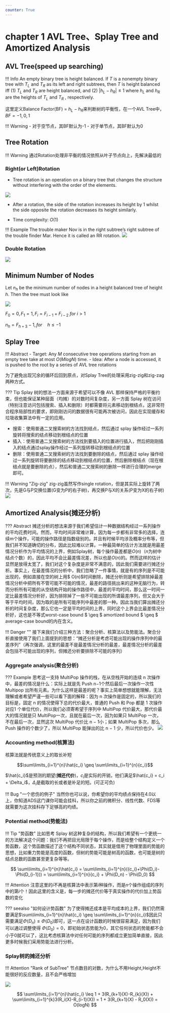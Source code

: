 ```yaml
---
counter: True  
---
```


# chapter 1 AVL Tree、Splay Tree and Amortized Analysis

## AVL Tree(speed up searching)

!!! Info
    An empty binary tree is height balanced.  If $T$ is a nonempty binary tree with $T_L$ and $T_R$ as its left and right subtrees, then $T$ is height balanced iff
        (1)  $T_L$ and $T_R$ are height balanced, and
        (2)  $| h_L - h_R | \leq 1$ where  $h_L$ and $h_R$ are the heights of $T_L$ and $T_R$ , respectively.

这里定义Balance Factor(BF) = $h_L - h_R$来判断树的平衡性，在一个AVL Tree中，$BF = -1, 0, 1$

!!! Warning
    - 对于空节点，其BF默认为-1
    - 对于单节点，其BF默认为0

## Tree Rotation

!!! Warning
    通过Rotation处理非平衡的情况依照从叶子节点向上，先解决最低的

### Right(or Left)Rotation

- Tree rotation is an operation on a binary tree that changes the structure without interfering with the order of the elements.

![](https://blog-pic-thorin.oss-cn-hangzhou.aliyuncs.com/bbfed516ca88dbe296476b0170abd80.png)

- After a rotation, the side of the rotation increases its height by 1 whilst the side opposite the rotation decreases its height similarly.

- Time complexity: $O(1)$

!!! Example
     The trouble maker Nov is in the right subtree’s right subtree of the trouble finder Mar.  Hence it is called an RR rotation.
    ![](https://blog-pic-thorin.oss-cn-hangzhou.aliyuncs.com/86ede1739494d4f5745bd66256c9713.png)

### Double Rotation

![](https://blog-pic-thorin.oss-cn-hangzhou.aliyuncs.com/287fb411686eeda5b2f6495c1723ae22.png)

## Minimum Number of Nodes

Let $n_h$ be the minimum number of nodes in a height balanced tree of height $h$. Then the tree must look like

![](https://blog-pic-thorin.oss-cn-hangzhou.aliyuncs.com/a433dada0a102e1c933026d1e57c2f4c.png)

$F_0 = 0,  F_1 = 1,  F_i = F_{i-1} + F_{i-2}$  $for$  $i > 1$

$n_h = F_{h+3} - 1, for \quad h \leq -1$

## Splay Tree

!!! Abstract
    - Target: Any $M$ consecutive tree operations starting from an empty tree take at most $O(M log N)$ time.
    - Idea: After a node is accessed, it is pushed to the root by a series of AVL tree rotations

为了避免出现冗余的循环后回到原点，对Splay Tree的处理采用zig-zig和zig-zag两种方式。

??? Tip
    Splay 树的想法一方面来源于希望可以不像 AVL 那样保持严格的平衡约束，但也能保证某种层面（均摊）的对数时间复杂度，另一方面 Splay 树在访问（特别注意访问包括搜索、插入和删除）时都需要将元素移动到根结点，这非常符合程序局部性的要求，即刚刚访问的数据很有可能再次被访问，因此在实现缓存和垃圾收集算法中有一定的应用。

- 搜索：使用普通二叉搜索树的方法找到结点，然后通过 splay 操作经过一系列旋转将搜索的结点移动到根结点的位置
- 插入：使用普通二叉搜索树的方法找到要插入的位置进行插入，然后把刚刚插入的结点通过splay操作经过一系列旋转移动到根结点的位置
- 删除：使用普通二叉搜索树的方法找到要删除的结点，然后通过 splay 操作经过一系列旋转将要删除的结点移动到根结点的位置，然后删除根结点（现在根结点就是要删除的点），然后和普通二叉搜索树的删除一样进行合理的merge即可。

!!! Warning "Zig-zig"
    zig-zig虽然写作single rotation，但是其实际上旋转了两次，先是G与P交换位置(G变为P的右子树)，再交换P与X的关系(P变为X的右子树)
    ![](https://blog-pic-thorin.oss-cn-hangzhou.aliyuncs.com/bed4a537e5c7944ab15fc34bf405990.png)

## Amortized Analysis(摊还分析)

??? Abstract
    摊还分析的想法来源于我们希望估计一种数据结构经过一系列操作的平均花费时间。然而，平均时间非常难计算，因为每一步都有非常多的选择，连续m个操作，可能的操作路径是指数级别的。并且有时候平均涉及概率分布等，但我们并不知道确切的分布，因此比较难以计算。一种最简单的估计方法就是用最差情况分析作为平均情况的上界，例如Splay树，每个操作最差都是$O(n)$（$n$为树中结点个数）的，因此平均不会比最差情况差，所以也是$O(n)$的。然而这样的估计显然是放得太宽了，我们对这个复杂度是非常不满意的，因此我们需要进行摊还分析。事实上，在最差情况的分析中，我们忽略了一件事情，就是有的序列是不可能出现的，例如直接在空的树上用$ O(n)$时间删除，摊还分析则是希望排除掉最差情况分析中把所有不管可能不可能的情况，最差的路径挑出来的这种无脑行为，转而分析所有可能的从空结构开始的操作路径中，最差的平均时间，那么这一时间一定比最差情况分析好，因为排除掉了一些不可能出现的所谓最差序列，但又会大于等于平均时间，因为取的是所有可能序列中最差的那一种。因此当我们算出摊还分析的时间复杂度，那么它也一定是平均时间的上界，同时这个上界会比最差情况分析好，这也是不等式worst-case bound  $ \geq $ amortized bound $ \geq $ average-case bound的内在含义。


!!! Danger ""
    接下来我们介绍三种方法：聚合分析、核算法以及势能法。聚合分析直接使用了我们上面提到的思想：“摊还分析是考虑可能出现的操作序列中的最差序列”（再次强调，这里的最差不是最差情况分析的最差，最差情况分析的最差会包括不可能出现的序列，但摊还分析要排除不可能的序列）

### Aggregate analysis(聚合分析)

??? Example
    思考这一支持 MultiPop 操作的栈，在从空栈开始的连续 n 次操作中，最差的情况是什么：实际上就是先 Push n−1个然后最后一次操作一次性 Multipop 出所有元素。为什么这样是最差的呢？事实上简单想想就能理解，无法理解或者希望严谨一些可以看下面的解释：因为 n 次操作是固定的，所以我们的目标是，固定 n 的情况使得下总的代价最大，普通的 Push 和 Pop 都是 1 次操作对应1 个单位代价，所以我们必须寄希望于序列中 MultiPop 代价最大，那代价最大的情况就是只 MultiPop一次，且就在最后一次，因为如果只 MultiPop 一次，不在最后一次，显然这次 MultiPop 代价比 n − 1小；如果 MultiPop 多次，那么 Push 操作的个数少了，所以 MultiPop 能弹出的比 n − 1 少，所以代价也少。
    ![](https://blog-pic-thorin.oss-cn-hangzhou.aliyuncs.com/20240303135623.png)

### Accounting method(核算法)

核算法就是传统意义上的取长补短

$$\sum\limits_{i=1}^{n}\hat{c_i} \geq \sum\limits_{i=1}^{n}{c_i}$$

$\hat{c_i}$是预测的期望(__摊还代价__)，$c_i$是实际的开销，他们满足$\hat{c_i} = c_i + \Delta_i$，$\Delta_i$是截取的长或者是补足的短。(可正可负)

!!! Bug "一个悲伤的例子"
    当然你也可以说，你希望你的平均绩点保持在4.0以上，你知道ADS这门课你可能会挂科，所以你之前的微积分、线性代数、FDS等就需要为这次挂科存下足够高的均绩。

### Potential method(势能法)

!!! Tip "势函数"
    比如思考 Splay 树这种复杂的结构，所以我们希望有一个更统一的方法解决这个问题：我们不再把目光局限于每个操作，而是给整个结构定义一个势函数，这个势函数描述了这个结构不同状态，其实就是借用了物理里面的势能的思想，比如重力势能是高度的函数，但树的势能可能是树高的函数，也可能是树的结点总数的函数甚至更复杂等等。
    
$$
\sum\limits_{i=1}^{n}\hat{c_i} = \sum\limits_{i=1}^{n}({c_i}+\Phi(D_i)-\Phi(D_{i-1})) = \sum\limits_{i=1}^{n}{c_i} + \Phi(D_n) - \Phi(D_0) $$

!!! Attention
    注意这里的$i$不再是核算法中表示第$i$种操作，而是$n$个操作组成的序列中的第$i$个！因此这里的含义是，每一步的摊还代价等于真实操作的代价加上势函数的变化

??? seealso "如何设计势函数"
    为了使得摊还成本是平均成本的上界，我们仍然需要满足$\sum\limits_{i=1}^{n}\hat{c_i} \geq \sum\limits_{i=1}^{n}{c_i}$因此只需要满足$\Phi(D_n) \leq \Phi(D_0)$即可，这一点在设计函数的时候很容易满足，因为我们可以通过调整使得 $Φ(D_0) = 0$，即初始状态势能为0，其它任何状态的势能都不会小于0就可以了，这比考虑核算法中对任何可能的序列都成立更加简单直接，因此更多时候我们采用势能法进行分析。

### Splay树的摊还分析

!!! Attention "Rank of SubTree" 
    节点数目的对数，为什么不用Height,Height不能很好的反应数量，且不会严格增加

![](https://blog-pic-thorin.oss-cn-hangzhou.aliyuncs.com/20240303151808.png)

$$
\sum\limits_{i=1}^{n}\hat{c_i} \leq 1 + 3(R_{k+1}(X)-R_{k}(X)) + \sum\limits_{i=1}^{k}3(R_i(X)-R_{i-1}(X)) = 1 + 3(R_{k+1}(X) - R_0(X)) = O(logN) $$